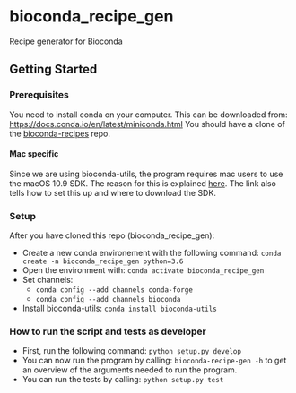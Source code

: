 # bioconda_recipe_gen
Recipe generator for Bioconda

## Getting Started
### Prerequisites
You need to install conda on your computer. This can be downloaded from: https://docs.conda.io/en/latest/miniconda.html
You should have a clone of the [bioconda-recipes](https://github.com/bioconda/bioconda-recipes.git) repo. 

#### Mac specific
Since we are using bioconda-utils, the program requires mac users to use the macOS 10.9 SDK. The reason for this is explained [here](https://docs.conda.io/projects/conda-build/en/latest/resources/compiler-tools.html). The link also tells how to set this up and where to download the SDK.

### Setup
After you have cloned this repo (bioconda_recipe_gen):
* Create a new conda environement with the following command: `conda create -n bioconda_recipe_gen python=3.6`
* Open the environment with: `conda activate bioconda_recipe_gen`
* Set channels:
	* `conda config --add channels conda-forge`
	* `conda config --add channels bioconda`
* Install bioconda-utils: `conda install bioconda-utils`

### How to run the script and tests as developer
* First, run the following command: `python setup.py develop`
* You can now run the program by calling: `bioconda-recipe-gen -h` to get an overview of the arguments needed to run the program.
* You can run the tests by calling: `python setup.py test`
